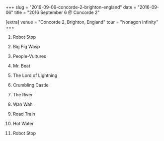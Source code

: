 +++
slug = "2016-09-06-concorde-2-brighton-england"
date = "2016-09-06"
title = "2016 September 6 @ Concorde 2"

[extra]
venue = "Concorde 2, Brighton, England"
tour = "Nonagon Infinity"
+++


 1. Robot Stop

 2. Big Fig Wasp

 3. People-Vultures

 4. Mr. Beat

 5. The Lord of Lightning

 6. Crumbling Castle

 7. The River

 8. Wah Wah

 9. Road Train

10. Hot Water

11. Robot Stop


